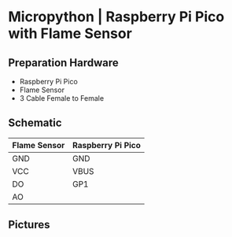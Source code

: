 # Micropython | Raspberry Pi Pico with Flame Sensor

## Preparation Hardware
- Raspberry Pi Pico
- Flame Sensor
- 3 Cable Female to Female
   
## Schematic 

| Flame Sensor | Raspberry Pi Pico |
|--------------|-------------------|
| GND          | GND               |
| VCC          | VBUS              |
| DO           | GP1               |
| AO           |                   |

## Pictures